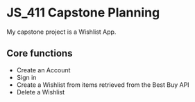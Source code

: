 # JS_411 Capstone Planning

My capstone project is a Wishlist App.

## Core functions

- Create an Account
- Sign in
- Create a Wishlist from items retrieved from the Best Buy API
- Delete a Wishlist